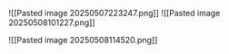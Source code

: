 ![[Pasted image 20250507223247.png]]
![[Pasted image 20250508101227.png]]

![[Pasted image 20250508114520.png]]
